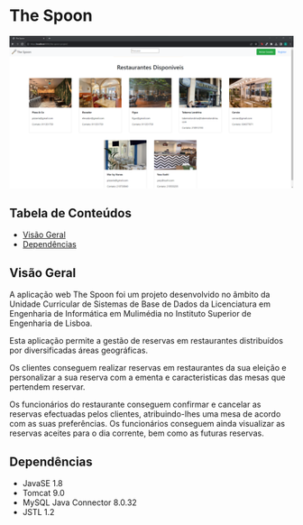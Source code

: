 # The Spoon

![TheSpoon](the_spoon.png)

## Tabela de Conteúdos

- [Visão Geral](#visão-geral)
- [Dependências](#dependencias)


## Visão Geral

A aplicação web The Spoon foi um projeto desenvolvido no âmbito da Unidade Curricular de Sistemas de Base de Dados da Licenciatura em Engenharia de Informática em Mulimédia no Instituto Superior de Engenharia de Lisboa.

Esta aplicação permite a gestão de reservas em restaurantes distribuídos por diversificadas áreas geográficas. 

Os clientes conseguem realizar reservas em restaurantes da sua eleição e personalizar a sua reserva com a ementa e caracteristicas das mesas que pertendem reservar.

Os funcionários do restaurante conseguem confirmar e cancelar as reservas efectuadas pelos clientes,  atribuindo-lhes uma mesa de acordo com as suas preferências. Os funcionários conseguem ainda visualizar as reservas aceites para o dia corrente, bem como as futuras reservas. 


## Dependências

- JavaSE 1.8
- Tomcat 9.0
- MySQL Java Connector 8.0.32
- JSTL 1.2



